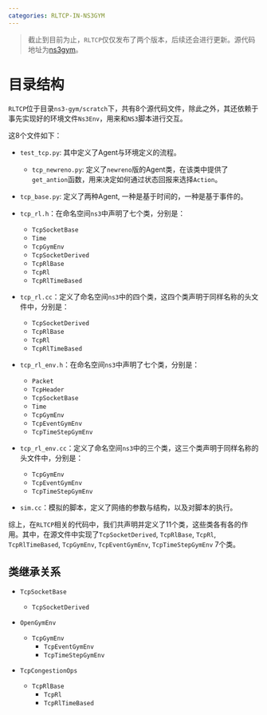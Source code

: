 ```yaml
---
categories: RLTCP-IN-NS3GYM
---
```


> 截止到目前为止，`RLTCP`仅仅发布了两个版本，后续还会进行更新。源代码地址为[ns3gym](https://github.com/tkn-tub/ns3-gym)。

# 目录结构

`RLTCP`位于目录`ns3-gym/scratch`下，共有8个源代码文件，除此之外，其还依赖于事先实现好的环境文件`Ns3Env`，用来和`NS3`脚本进行交互。

这8个文件如下：

- `test_tcp.py`: 其中定义了Agent与环境定义的流程。
  - `tcp_newreno.py`: 定义了`newreno`版的Agent类，在该类中提供了`get_antion`函数，用来决定如何通过状态回报来选择`Action`。
- `tcp_base.py`:  定义了两种Agent, 一种是基于时间的，一种是基于事件的。
- `tcp_rl.h`：在命名空间`ns3`中声明了七个类，分别是：
  - `TcpSocketBase`
  - `Time`
  - `TcpGymEnv`
  - `TcpSocketDerived`
  - `TcpRlBase`
  - `TcpRl`
  - `TcpRlTimeBased`

- `tcp_rl.cc`：定义了命名空间`ns3`中的四个类，这四个类声明于同样名称的头文件中，分别是：
  - `TcpSocketDerived`
  - `TcpRlBase`
  - `TcpRl`
  - `TcpRlTimeBased`

- `tcp_rl_env.h`：在命名空间`ns3`中声明了七个类，分别是：
  - `Packet`
  - `TcpHeader`
  - `TcpSocketBase`
  - `Time`
  - `TcpGymEnv`
  - `TcpEventGymEnv`
  - `TcpTimeStepGymEnv`

- `tcp_rl_env.cc`：定义了命名空间`ns3`中的三个类，这三个类声明于同样名称的头文件中，分别是：
  - `TcpGymEnv`
  - `TcpEventGymEnv`
  - `TcpTimeStepGymEnv`

- `sim.cc`：模拟的脚本，定义了网络的参数与结构，以及对脚本的执行。

综上，在`RLTCP`相关的代码中，我们共声明并定义了11个类，这些类各有各的作用。其中，在源文件中实现了`TcpSocketDerived`, `TcpRlBase`, `TcpRl`, `TcpRlTimeBased`, `TcpGymEnv`, `TcpEventGymEnv`, `TcpTimeStepGymEnv` 7个类。

## 类继承关系

- `TcpSocketBase`
  - `TcpSocketDerived`

- `OpenGymEnv`
  - `TcpGymEnv`
    - `TcpEventGymEnv`
    - `TcpTimeStepGymEnv`

- `TcpCongestionOps`
  - `TcpRlBase`
    - `TcpRl`
    - `TcpRlTimeBased`

